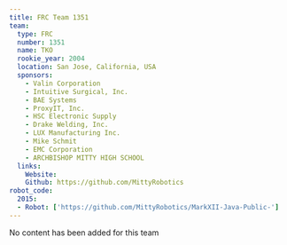 ```yaml
---
title: FRC Team 1351
team:
  type: FRC
  number: 1351
  name: TKO
  rookie_year: 2004
  location: San Jose, California, USA
  sponsors:
    - Valin Corporation
    - Intuitive Surgical, Inc.
    - BAE Systems
    - ProxyIT, Inc.
    - HSC Electronic Supply
    - Drake Welding, Inc.
    - LUX Manufacturing Inc.
    - Mike Schmit
    - EMC Corporation
    - ARCHBISHOP MITTY HIGH SCHOOL
  links:
    Website:
    Github: https://github.com/MittyRobotics
robot_code:
  2015:
  - Robot: ['https://github.com/MittyRobotics/MarkXII-Java-Public-']
---
```

No content has been added for this team
